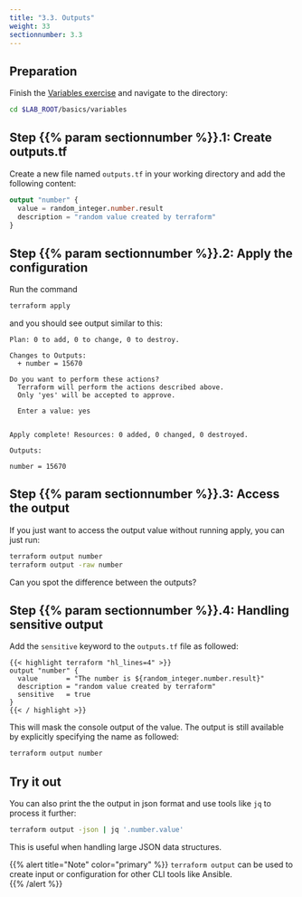 ```yaml
---
title: "3.3. Outputs"
weight: 33
sectionnumber: 3.3
---
```



## Preparation

Finish the [Variables exercise](2-variables.md) and navigate to the directory:

```bash
cd $LAB_ROOT/basics/variables
```


## Step {{% param sectionnumber %}}.1: Create outputs.tf

Create a new file named `outputs.tf` in your working directory and add the following content:

```terraform
output "number" {
  value = random_integer.number.result
  description = "random value created by terraform"
}
```


## Step {{% param sectionnumber %}}.2: Apply the configuration

Run the command

```bash
terraform apply
```

and you should see output similar to this:

```text
Plan: 0 to add, 0 to change, 0 to destroy.

Changes to Outputs:
  + number = 15670

Do you want to perform these actions?
  Terraform will perform the actions described above.
  Only 'yes' will be accepted to approve.

  Enter a value: yes


Apply complete! Resources: 0 added, 0 changed, 0 destroyed.

Outputs:

number = 15670
```


## Step {{% param sectionnumber %}}.3: Access the output

If you just want to access the output value without running apply, you can just run:

```bash
terraform output number
terraform output -raw number
```

Can you spot the difference between the outputs?


## Step {{% param sectionnumber %}}.4: Handling sensitive output

Add the `sensitive` keyword to the `outputs.tf` file as followed:

```
{{< highlight terraform "hl_lines=4" >}}
output "number" {
  value       = "The number is ${random_integer.number.result}"
  description = "random value created by terraform"
  sensitive   = true
}
{{< / highlight >}}
```

This will mask the console output of the value. The output is still available by
explicitly specifying the name as followed:

```bash
terraform output number
```


## Try it out

You can also print the the output in json format and use tools like `jq` to process it further:

```bash
terraform output -json | jq '.number.value'
```

This is useful when handling large JSON data structures.

{{% alert title="Note" color="primary" %}}
`terraform output` can be used to create input or configuration for other CLI tools like Ansible.  
{{% /alert %}}

